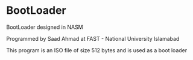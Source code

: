 # BootLoader
BootLoader designed in NASM

Programmed by Saad Ahmad at FAST - National University Islamabad

This program is an ISO file of size 512 bytes and is used as a boot loader
